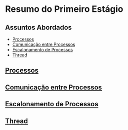 # Resumo do Primeiro Estágio

## Assuntos Abordados
- [Processos](#processos)
- [Comunicação entre Processos](#comunicacao)
- [Escalonamento de Processos](#escalonamento)
- [Thread](#thread)

## [Processos](processos)
## [Comunicação entre Processos](comunicacao)
## [Escalonamento de Processos](escalonamento)
## [Thread](thread)
